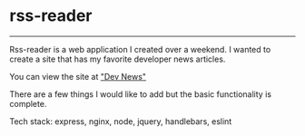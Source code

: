 # rss-reader

<hr/>
Rss-reader is a web application I created over a weekend. I wanted to create a site that has my favorite developer news articles. 

You can view the site at ["Dev News"](http://devnews.noip.me/) 

There are a few things I would like to add but the basic functionality is complete. 

Tech stack: express, nginx, node, jquery, handlebars, eslint
